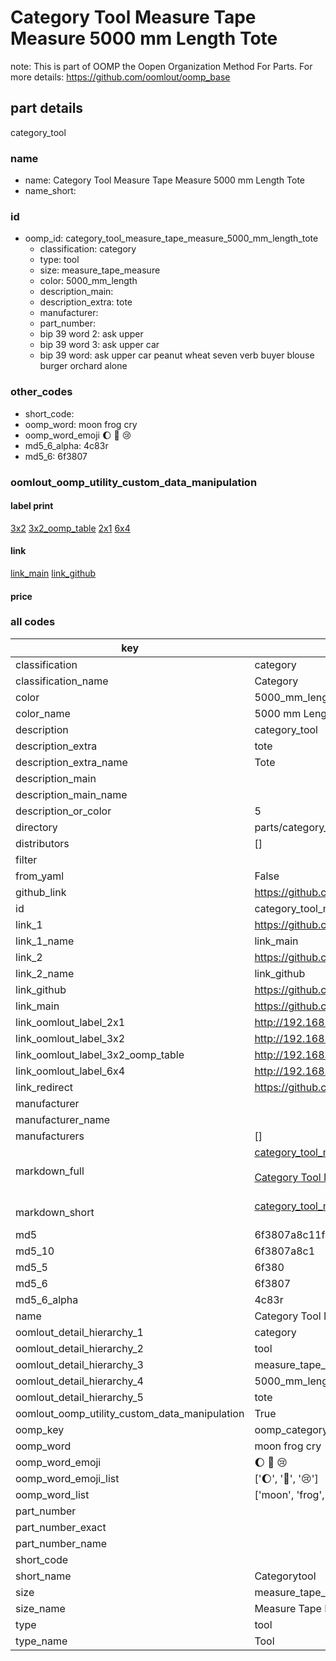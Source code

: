 # Category Tool Measure Tape Measure 5000 mm Length Tote  

note: This is part of OOMP the Oopen Organization Method For Parts. For more details: https://github.com/oomlout/oomp_base

##  part details
  



category_tool



### name
* name: Category Tool Measure Tape Measure 5000 mm Length Tote
* name_short: 
### id
* oomp_id: category_tool_measure_tape_measure_5000_mm_length_tote
  * classification: category
  * type: tool
  * size: measure_tape_measure
  * color: 5000_mm_length
  * description_main: 
  * description_extra: tote
  * manufacturer: 
  * part_number: 
  * bip 39 word 2: ask upper
  * bip 39 word 3: ask upper car
  * bip 39 word: ask upper car peanut wheat seven verb buyer blouse burger orchard alone

### other_codes
* short_code: 
* oomp_word: moon frog cry
* oomp_word_emoji :moon: :frog: :cry:
* md5_6_alpha: 4c83r
* md5_6: 6f3807






### oomlout_oomp_utility_custom_data_manipulation
#### label print
[3x2](http://192.168.1.245:1112/?label=oomp%204c83r)
[3x2_oomp_table](http://192.168.1.108:1112/?label=oomp%204c83r)
[2x1](http://192.168.1.242:1112/?label=oomp%204c83r)
[6x4](http://192.168.1.55:1112/?label=oomp%204c83r)    

#### link

[link_main](https://github.com/oomlout/oomlout_oomp_version_1_messy/tree/main/parts/category_tool_measure_tape_measure_5000_mm_length_tote) [link_github](https://github.com/oomlout/oomlout_oomp_version_1_messy/tree/main/parts/category_tool_measure_tape_measure_5000_mm_length_tote)                             

#### price







### all codes 
| key | value |  
| --- | --- |  
| classification | category |  
| classification_name | Category |  
| color | 5000_mm_length |  
| color_name | 5000 mm Length |  
| description | category_tool |  
| description_extra | tote |  
| description_extra_name | Tote |  
| description_main |  |  
| description_main_name |  |  
| description_or_color | 5  |  
| directory | parts/category_tool_measure_tape_measure_5000_mm_length_tote |  
| distributors | [] |  
| filter |  |  
| from_yaml | False |  
| github_link | https://github.com/oomlout/oomlout_oomp_part_src/tree/main/parts/category_tool_measure_tape_measure_5000_mm_length_tote |  
| id | category_tool_measure_tape_measure_5000_mm_length_tote |  
| link_1 | https://github.com/oomlout/oomlout_oomp_version_1_messy/tree/main/parts/category_tool_measure_tape_measure_5000_mm_length_tote |  
| link_1_name | link_main |  
| link_2 | https://github.com/oomlout/oomlout_oomp_version_1_messy/tree/main/parts/category_tool_measure_tape_measure_5000_mm_length_tote |  
| link_2_name | link_github |  
| link_github | https://github.com/oomlout/oomlout_oomp_version_1_messy/tree/main/parts/category_tool_measure_tape_measure_5000_mm_length_tote |  
| link_main | https://github.com/oomlout/oomlout_oomp_version_1_messy/tree/main/parts/category_tool_measure_tape_measure_5000_mm_length_tote |  
| link_oomlout_label_2x1 | http://192.168.1.242:1112/?label=oomp%204c83r |  
| link_oomlout_label_3x2 | http://192.168.1.245:1112/?label=oomp%204c83r |  
| link_oomlout_label_3x2_oomp_table | http://192.168.1.108:1112/?label=oomp%204c83r |  
| link_oomlout_label_6x4 | http://192.168.1.55:1112/?label=oomp%204c83r |  
| link_redirect | https://github.com/oomlout/oomlout_oomp_version_1_messy/tree/main/parts/category_tool_measure_tape_measure_5000_mm_length_tote |  
| manufacturer |  |  
| manufacturer_name |  |  
| manufacturers | [] |  
| markdown_full | [category_tool_measure_tape_measure_5000_mm_length_tote](none)<br>[](none)<br>[Category Tool Measure Tape Measure 5000 Mm Length Tote](none)<br><br> |  
| markdown_short | [category_tool_measure_tape_measure_5000_mm_length_tote](none)<br><br> |  
| md5 | 6f3807a8c11f7e5312fcfa1e44bbc06a |  
| md5_10 | 6f3807a8c1 |  
| md5_5 | 6f380 |  
| md5_6 | 6f3807 |  
| md5_6_alpha | 4c83r |  
| name | Category Tool Measure Tape Measure 5000 mm Length Tote |  
| oomlout_detail_hierarchy_1 | category |  
| oomlout_detail_hierarchy_2 | tool |  
| oomlout_detail_hierarchy_3 | measure_tape_measure |  
| oomlout_detail_hierarchy_4 | 5000_mm_length |  
| oomlout_detail_hierarchy_5 | tote |  
| oomlout_oomp_utility_custom_data_manipulation | True |  
| oomp_key | oomp_category_tool_measure_tape_measure_5000_mm_length_tote |  
| oomp_word | moon frog cry |  
| oomp_word_emoji | :moon: :frog: :cry: |  
| oomp_word_emoji_list | [':moon:', ':frog:', ':cry:'] |  
| oomp_word_list | ['moon', 'frog', 'cry'] |  
| part_number |  |  
| part_number_exact |  |  
| part_number_name |  |  
| short_code |  |  
| short_name | Categorytool |  
| size | measure_tape_measure |  
| size_name | Measure Tape Measure |  
| type | tool |  
| type_name | Tool |  
